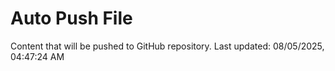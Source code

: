 # Auto Push File

Content that will be pushed to GitHub repository.
Last updated: 08/05/2025, 04:47:24 AM